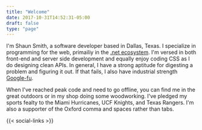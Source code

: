 ```yaml
---
title: "Welcome"
date: 2017-10-31T14:52:31-05:00
draft: false
type: "page"
---
```


I'm Shaun Smith, a software developer based in Dallas, Texas.  I specialize in programming for the web, primailiy in the [.net ecosystem](https://www.microsoft.com/net).  I'm versed in both front-end and server side development and equally enjoy coding CSS as I do designing clean APIs.  In general, I have a strong aptitude for digesting a problem and figuring it out.  If that fails, I also have industrial strength [Google-fu](https://www.urbandictionary.com/define.php?term=google-fu).

When I've reached peak code and need to go offline, you can find me in the great outdoors or in my shop doing some woodworking.  I've pledged my sports fealty to the Miami Hurricanes, UCF Knights, and Texas Rangers.  I'm also a supporter of the Oxford comma and spaces rather than tabs.

{{< social-links >}}
